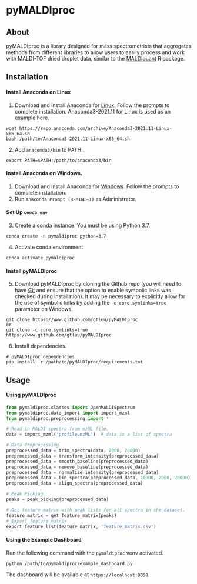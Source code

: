 # pyMALDIproc

## About

pyMALDIproc is a library designed for mass spectrometrists that aggregates methods from different libraries to allow users to easily process and work with MALDI-TOF dried droplet data, similar to the [MALDIquant](https://cran.r-project.org/web/packages/MALDIquant/index.html) R package.

## Installation

#### Install Anaconda on Linux

1. Download and install Anaconda for [Linux](https://repo.anaconda.com/archive/Anaconda3-2021.11-Linux-x86_64.sh). 
Follow the prompts to complete installation. Anaconda3-2021.11 for Linux is used as an example here.
```
wget https://repo.anaconda.com/archive/Anaconda3-2021.11-Linux-x86_64.sh
bash /path/to/Anaconda3-2021.11-Linux-x86_64.sh
```
2. Add ```anaconda3/bin``` to PATH.
```
export PATH=$PATH:/path/to/anaconda3/bin
```

#### Install Anaconda on Windows.

1. Download and install Anaconda for [Windows](https://repo.anaconda.com/archive/Anaconda3-2021.11-Windows-x86_64.exe). 
Follow the prompts to complete installation.
2. Run ```Anaconda Prompt (R-MINI~1)``` as Administrator.

#### Set Up ```conda env```

3. Create a conda instance. You must be using Python 3.7.
```
conda create -n pymaldiproc python=3.7
```
4. Activate conda environment.
```
conda activate pymaldiproc
```

#### Install pyMALDIproc

5. Download pyMALDIproc by cloning the Github repo (you will need to have [Git](https://git-scm.com/downloads) and 
ensure that the option to enable symbolic links was checked during installation). It may be necessary to explicitly
allow for the use of symbolic links by adding the ```-c core.symlinks=true``` parameter on Windows.
```
git clone https://www.github.com/gtluu/pyMALDIproc
or
git clone -c core.symlinks=true https://www.github.com/gtluu/pyMALDIproc
```
6. Install dependencies.
```
# pyMALDIproc dependencies
pip install -r /path/to/pyMALDIproc/requirements.txt
```

## Usage

#### Using pyMALDIproc

```python
from pymaldiproc.classes import OpenMALDISpectrum
from pymaldiproc.data_import import import_mzml
from pymaldiproc.preprocessing import *

# Read in MALDI spectra from mzML file.
data = import_mzml('profile.mzML')  # data is a list of spectra

# Data Preprocessing
preprocessed_data = trim_spectra(data, 2000, 20000)
preprocessed_data = transform_intensity(preprocessed_data)
preprocessed_data = smooth_baseline(preprocessed_data)
preprocessed_data = remove_baseline(preprocessed_data)
preprocessed_data = normalize_intensity(preprocessed_data)
preprocessed_data = bin_spectra(preprocessed_data, 10000, 2000, 20000)
preprocessed_data = align_spectra(preprocessed_data)

# Peak Picking
peaks = peak_picking(preprocessed_data)

# Get feature matrix with peak lists for all spectra in the dataset.
feature_matrix = get_feature_matrix(peaks)
# Export feature matrix
export_feature_list(feature_matrix, 'feature_matrix.csv')
```

#### Using the Example Dashboard

Run the following command with the ```pymaldiproc``` venv activated.
```
python /path/to/pymaldiproc/example_dashboard.py
```
The dashboard will be available at ```https://localhost:8050```.
